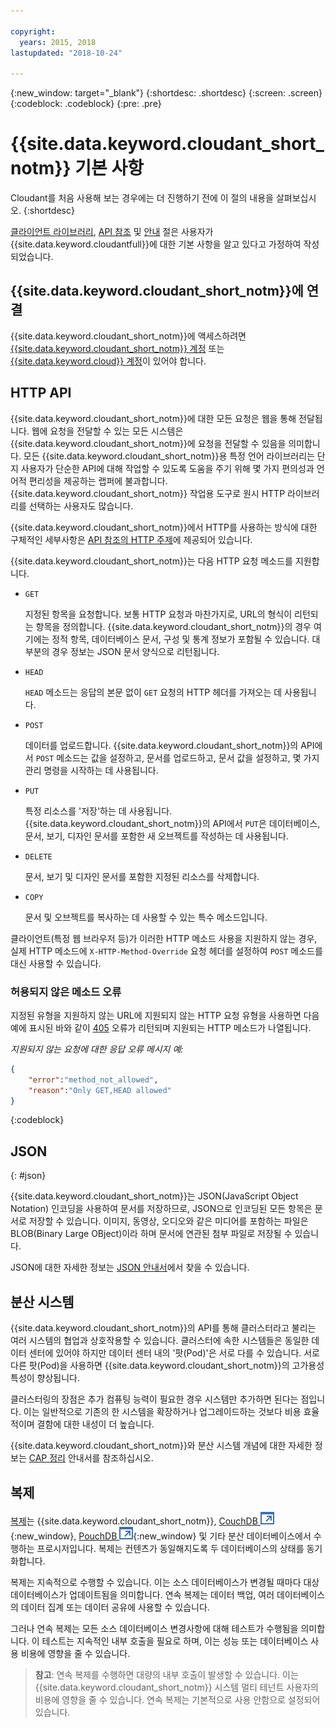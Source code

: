```yaml
---

copyright:
  years: 2015, 2018
lastupdated: "2018-10-24"

---
```


{:new_window: target="_blank"}
{:shortdesc: .shortdesc}
{:screen: .screen}
{:codeblock: .codeblock}
{:pre: .pre}

<!-- Acrolinx: 2018-05-07 -->

# {{site.data.keyword.cloudant_short_notm}} 기본 사항

Cloudant를 처음 사용해 보는 경우에는 더 진행하기 전에 이 절의 내용을 살펴보십시오.
{:shortdesc}

[클라이언트 라이브러리](../libraries/index.html#-client-libraries),
[API 참조](../api/index.html#-api-reference) 및
[안내](../guides/acurl.html#authorized-curl-acurl-) 절은 사용자가 {{site.data.keyword.cloudantfull}}에 대한 기본 사항을 알고 있다고 가정하여 작성되었습니다.

## {{site.data.keyword.cloudant_short_notm}}에 연결

{{site.data.keyword.cloudant_short_notm}}에 액세스하려면 [{{site.data.keyword.cloudant_short_notm}} 계정](../api/account.html)
또는 [{{site.data.keyword.cloud}} 계정](../offerings/bluemix.html)이 있어야 합니다.

## HTTP API

{{site.data.keyword.cloudant_short_notm}}에 대한 모든 요청은 웹을 통해 전달됩니다.
웹에 요청을 전달할 수 있는 모든 시스템은 {{site.data.keyword.cloudant_short_notm}}에 요청을 전달할 수 있음을 의미합니다.
모든 {{site.data.keyword.cloudant_short_notm}}용 특정 언어 라이브러리는 단지 사용자가 단순한 API에 대해 작업할 수 있도록
도움을 주기 위해 몇 가지 편의성과 언어적 편리성을 제공하는 랩퍼에 불과합니다.
{{site.data.keyword.cloudant_short_notm}} 작업용 도구로 원시 HTTP 라이브러리를 선택하는 사용자도 많습니다.

{{site.data.keyword.cloudant_short_notm}}에서 HTTP를 사용하는 방식에 대한 구체적인 세부사항은 [API 참조의 HTTP 주제](../api/http.html)에 제공되어 있습니다.

{{site.data.keyword.cloudant_short_notm}}는 다음 HTTP 요청 메소드를 지원합니다.

-   `GET`

    지정된 항목을 요청합니다.
    보통 HTTP 요청과 마찬가지로,
    URL의 형식이 리턴되는 항목을 정의합니다.
    {{site.data.keyword.cloudant_short_notm}}의 경우 여기에는 정적 항목,
    데이터베이스 문서,
    구성 및 통계 정보가 포함될 수 있습니다.
    대부분의 경우 정보는 JSON 문서 양식으로 리턴됩니다.

-   `HEAD`

    `HEAD` 메소드는 응답의 본문 없이 `GET` 요청의 HTTP 헤더를 가져오는 데 사용됩니다.

-   `POST`

    데이터를 업로드합니다.
    {{site.data.keyword.cloudant_short_notm}}의 API에서
    `POST` 메소드는 값을 설정하고,
    문서를 업로드하고,
    문서 값을 설정하고,
    몇 가지 관리 명령을 시작하는 데 사용됩니다.

-   `PUT`

    특정 리소스를 '저장'하는 데 사용됩니다.
    {{site.data.keyword.cloudant_short_notm}}의 API에서
    `PUT`은 데이터베이스,
    문서,
    보기,
    디자인 문서를 포함한
    새 오브젝트를 작성하는 데 사용됩니다.

-   `DELETE`

    문서, 보기 및
    디자인 문서를 포함한
    지정된 리소스를
    삭제합니다.

-   `COPY`

    문서 및 오브젝트를 복사하는 데 사용할 수 있는 특수 메소드입니다.

클라이언트(특정 웹 브라우저 등)가 이러한 HTTP 메소드 사용을 지원하지 않는 경우, 실제 HTTP 메소드에
`X-HTTP-Method-Override` 요청 헤더를 설정하여 `POST` 메소드를 대신 사용할 수 있습니다.

### 허용되지 않은 메소드 오류

지정된 유형을 지원하지 않는 URL에 지원되지 않는 HTTP 요청 유형을 사용하면
다음 예에 표시된 바와 같이 [405](../api/http.html#405) 오류가 리턴되며
지원되는 HTTP 메소드가 나열됩니다.

_지원되지 않는 요청에 대한 응답 오류 메시지 예:_

```json
{
    "error":"method_not_allowed",
    "reason":"Only GET,HEAD allowed"
}
```
{:codeblock}

## JSON
{: #json}

{{site.data.keyword.cloudant_short_notm}}는 JSON(JavaScript Object Notation) 인코딩을 사용하여 문서를 저장하므로,
JSON으로 인코딩된 모든 항목은 문서로 저장할 수 있습니다.
이미지, 동영상, 오디오와 같은 미디어를 포함하는 파일은 BLOB(Binary Large OBject)이라 하며
문서에 연관된 첨부 파일로 저장될 수 있습니다.

JSON에 대한 자세한 정보는 [JSON 안내서](../guides/json.html)에서 찾을 수 있습니다.

<div id="distributed"></div>

## 분산 시스템

{{site.data.keyword.cloudant_short_notm}}의 API를 통해 클러스터라고 불리는 여러 시스템의 협업과
상호작용할 수 있습니다.
클러스터에 속한 시스템들은 동일한 데이터 센터에 있어야 하지만
데이터 센터 내의 '팟(Pod)'은 서로 다를 수 있습니다.
서로 다른 팟(Pod)을 사용하면 {{site.data.keyword.cloudant_short_notm}}의 고가용성 특성이 향상됩니다.

클러스터링의 장점은 추가 컴퓨팅 능력이 필요한 경우
시스템만 추가하면 된다는 점입니다.
이는 일반적으로 기존의 한 시스템을 확장하거나 업그레이드하는 것보다 비용 효율적이며 결함에 대한 내성이 더 높습니다.

{{site.data.keyword.cloudant_short_notm}}와 분산 시스템 개념에 대한 자세한 정보는
[CAP 정리](../guides/cap_theorem.html) 안내서를 참조하십시오.

## 복제

[복제](../api/replication.html)는 {{site.data.keyword.cloudant_short_notm}},
[CouchDB ![외부 링크 아이콘](../images/launch-glyph.svg "외부 링크 아이콘")](http://couchdb.apache.org/){:new_window},
[PouchDB ![외부 링크 아이콘](../images/launch-glyph.svg "외부 링크 아이콘")](http://pouchdb.com/){:new_window}
및 기타 분산 데이터베이스에서 수행하는 프로시저입니다.
복제는 컨텐츠가 동일해지도록 두 데이터베이스의 상태를 동기화합니다.

복제는 지속적으로 수행할 수 있습니다.
이는 소스 데이터베이스가 변경될 때마다 대상 데이터베이스가 업데이트됨을 의미합니다.
연속 복제는 데이터 백업,
여러 데이터베이스의 데이터 집계
또는 데이터 공유에 사용할 수 있습니다.

그러나
연속 복제는 모든 소스 데이터베이스 변경사항에 대해 테스트가 수행됨을 의미합니다.
이 테스트는 지속적인 내부 호출을 필요로 하며,
이는 성능 또는 데이터베이스 사용 비용에 영향을 줄 수 있습니다.

>   **참고**: 연속 복제를 수행하면 대량의 내부 호출이 발생할 수 있습니다.
    이는 {{site.data.keyword.cloudant_short_notm}} 시스템 멀티 테넌트 사용자의 비용에 영향을 줄 수 있습니다.
    연속 복제는 기본적으로 사용 안함으로 설정되어 있습니다.

